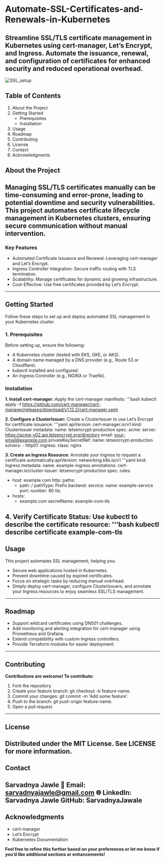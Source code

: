 # Automate-SSL-Certificates-and-Renewals-in-Kubernetes

Streamline SSL/TLS certificate management in Kubernetes using cert-manager, Let’s Encrypt, and Ingress. Automate the issuance, renewal, and configuration of certificates for enhanced security and reduced operational overhead.
---
![SSL_setup](https://github.com/user-attachments/assets/4038e06f-10fd-42a5-a12c-4868288ede60)

## Table of Contents
1. About the Project
2. Getting Started
   - Prerequisites
   - Installation
3. Usage
4. Roadmap
5. Contributing
6. License
7. Contact
8. Acknowledgments

## About the Project
Managing SSL/TLS certificates manually can be time-consuming and error-prone, leading to potential downtime and security vulnerabilities. This project automates certificate lifecycle management in Kubernetes clusters, ensuring secure communication without manual intervention.
---

### Key Features
- Automated Certificate Issuance and Renewal: Leveraging cert-manager and Let’s Encrypt.
- Ingress Controller Integration: Secure traffic routing with TLS termination.
- Scalability: Manage certificates for dynamic and growing infrastructure.
- Cost-Effective: Use free certificates provided by Let’s Encrypt.
---

## Getting Started
Follow these steps to set up and deploy automated SSL management in your Kubernetes cluster.

### 1. Prerequisites
Before setting up, ensure the following:
- A Kubernetes cluster (tested with EKS, GKE, or AKS).
- A domain name managed by a DNS provider (e.g., Route 53 or Cloudflare).
- kubectl installed and configured.
- An Ingress Controller (e.g., NGINX or Traefik).

### Installation
**1. Install cert-manager:**
Apply the cert-manager manifests:
'''bash kubectl apply -f https://github.com/cert-manager/cert-manager/releases/download/v1.12.2/cert-manager.yaml

**2. Configure a ClusterIssuer:**
Create a ClusterIssuer to use Let’s Encrypt for certificate issuance:
'''yaml apiVersion: cert-manager.io/v1
kind: ClusterIssuer
metadata:
  name: letsencrypt-production
spec:
  acme:
    server: https://acme-v02.api.letsencrypt.org/directory
    email: your-email@example.com
    privateKeySecretRef:
      name: letsencrypt-production
    solvers:
    - http01:
        ingress:
          class: nginx

**3. Create an Ingress Resource:**
Annotate your Ingress to request a certificate automatically:apiVersion: networking.k8s.io/v1
'''yaml
kind: Ingress
metadata:
  name: example-ingress
  annotations:
    cert-manager.io/cluster-issuer: letsencrypt-production
spec:
  rules:
  - host: example.com
    http:
      paths:
      - path: /
        pathType: Prefix
        backend:
          service:
            name: example-service
            port:
              number: 80
  tls:
  - hosts:
    - example.com
    secretName: example-com-tls

**4. Verify Certificate Status:**
Use kubectl to describe the certificate resource:
'''bash
kubectl describe certificate example-com-tls
---

## Usage
This project automates SSL management, helping you:
- Secure web applications hosted in Kubernetes.
- Prevent downtime caused by expired certificates.
- Focus on strategic tasks by reducing manual overhead.
- Simply deploy cert-manager, configure ClusterIssuers, and annotate your Ingress resources to enjoy seamless SSL/TLS management.
---

## Roadmap
- Support wildcard certificates using DNS01 challenges.
- Add monitoring and alerting integration for cert-manager using Prometheus and Grafana.
- Extend compatibility with custom Ingress controllers.
- Provide Terraform modules for easier deployment.
---

## Contributing
**Contributions are welcome! To contribute:**
1. Fork the repository.
2. Create your feature branch: git checkout -b feature-name.
3. Commit your changes: git commit -m 'Add some feature'.
4. Push to the branch: git push origin feature-name.
5. Open a pull request.
---

## License
Distributed under the MIT License. See LICENSE for more information.
---

## Contact
**Sarvadnya Jawle**
📩 **Email:** sarvadnyajawle@gmail.com
🌐 **LinkedIn:** Sarvadnya Jawle
**GitHub:** SarvadnyaJawale
---

## Acknowledgments
- cert-manager
- Let’s Encrypt
- Kubernetes Documentation
  
**Feel free to refine this further based on your preferences or let me know if you’d like additional sections or enhancements!**







